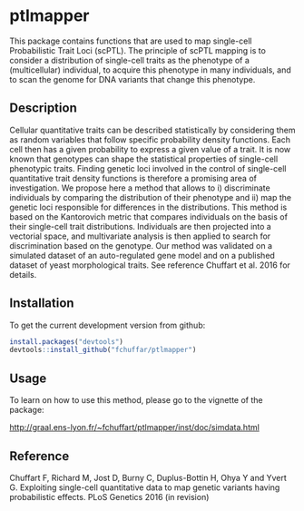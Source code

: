 # ptlmapper
This package contains functions that are used to map single-cell Probabilistic Trait Loci (scPTL). The principle of scPTL mapping is to consider a distribution of single-cell traits as the phenotype of a (multicellular) individual, to acquire this phenotype in many individuals, and to scan the genome for DNA variants that change this phenotype.

## Description

Cellular quantitative traits can be described statistically by considering them as random variables that follow specific probability density functions. Each cell then has a given probability to express a given value of a trait. It is now known that genotypes can shape the statistical properties of single-cell phenotypic traits. Finding genetic loci involved in the control of single-cell quantitative trait density functions is therefore a promising area of investigation. We propose here a method that allows to i) discriminate individuals by comparing the distribution of their phenotype and ii) map the genetic loci responsible for differences in the distributions. This method is based on the Kantorovich metric that compares individuals on the basis of their single-cell trait distributions. Individuals are then projected into a vectorial space, and multivariate analysis is then applied to search for discrimination based on the genotype. Our method was validated on a simulated dataset of an auto-regulated gene model and on a published dataset of yeast morphological traits. See reference Chuffart et al. 2016 for details.
  
## Installation

To get the current development version from github:

```R
install.packages("devtools")
devtools::install_github("fchuffar/ptlmapper")
```

## Usage

To learn on how to use this method, please go to the vignette of the package: 

http://graal.ens-lyon.fr/~fchuffart/ptlmapper/inst/doc/simdata.html


## Reference

Chuffart F, Richard M, Jost D, Burny C, Duplus-Bottin H, Ohya Y and Yvert G. Exploiting single-cell quantitative data to map genetic variants having probabilistic effects. PLoS Genetics 2016 (in revision)